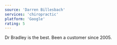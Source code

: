 ```yaml
---
source: 'Darren Billesbach'
services: 'chiropractic'
platform: 'Google'
rating: 5
---
```


Dr Bradley is the best. Been a customer since 2005.

